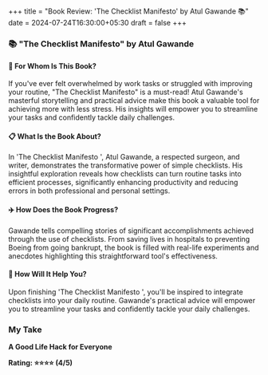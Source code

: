 
+++ 
title = "Book Review: 'The Checklist Manifesto' by Atul Gawande 📚" 
date = 2024-07-24T16:30:00+05:30 
draft = false 
+++


### 📚 "The Checklist Manifesto" by Atul Gawande

#### 🌟 For Whom Is This Book?

If you've ever felt overwhelmed by work tasks or struggled with improving your routine, "The Checklist Manifesto" is a must-read! Atul Gawande's masterful storytelling and practical advice make this book a valuable tool for achieving more with less stress. His insights will empower you to streamline your tasks and confidently tackle daily challenges.

#### 📋 What Is the Book About?

In 'The Checklist Manifesto ', Atul Gawande, a respected surgeon, and writer, demonstrates the transformative power of simple checklists. His insightful exploration reveals how checklists can turn routine tasks into efficient processes, significantly enhancing productivity and reducing errors in both professional and personal settings. 

#### ✈️ How Does the Book Progress?

Gawande tells compelling stories of significant accomplishments achieved through the use of checklists. From saving lives in hospitals to preventing Boeing from going bankrupt, the book is filled with real-life experiments and anecdotes highlighting this straightforward tool's effectiveness.

#### 📝 How Will It Help You?

Upon finishing 'The Checklist Manifesto ', you'll be inspired to integrate checklists into your daily routine. Gawande's practical advice will empower you to streamline your tasks and confidently tackle your daily challenges. 

### My Take

**A Good Life Hack for Everyone**

**Rating: ⭐⭐⭐⭐ (4/5)**
